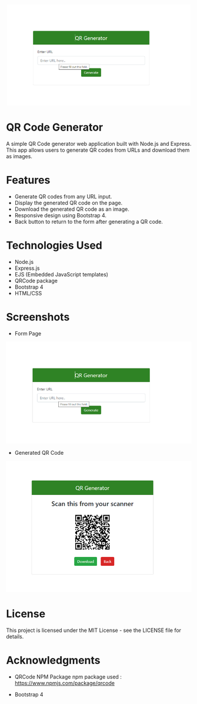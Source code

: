 <p align="center">
  <img src="https://raw.githubusercontent.com/xpert786/Backend/QR-Generator/store/output-1.png" alt="Screenshot" width="500">
</p>



# QR Code Generator
A simple QR Code generator web application built with Node.js and Express. This app allows users to generate QR codes from URLs and download them as images.

# Features
- Generate QR codes from any URL input.
- Display the generated QR code on the page.
- Download the generated QR code as an image.
- Responsive design using Bootstrap 4.
- Back button to return to the form after generating a QR code.

# Technologies Used
- Node.js
- Express.js
- EJS (Embedded JavaScript templates)
- QRCode package
- Bootstrap 4
- HTML/CSS

# Screenshots

- Form Page
<p align="center"><a href="#" target="_blank"><img src="/store/output-1.png" width="" alt="output"></a></p>

- Generated QR Code
<p align="center"><a href="#" target="_blank"><img src="/store/output-2.png" width="" alt="output"></a></p>

# License
This project is licensed under the MIT License - see the LICENSE file for details.

# Acknowledgments
-  QRCode NPM Package
npm package used : https://www.npmjs.com/package/qrcode

-  Bootstrap 4
